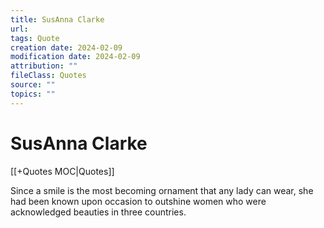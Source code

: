 ```yaml
---
title: SusAnna Clarke
url: 
tags: Quote
creation date: 2024-02-09
modification date: 2024-02-09
attribution: ""
fileClass: Quotes
source: ""
topics: ""
---
```


# SusAnna Clarke

[[+Quotes MOC|Quotes]]

Since a smile is the most becoming ornament that any lady can wear, she had been known upon occasion to outshine women who were acknowledged beauties in three countries.
